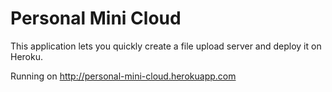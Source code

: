 Personal Mini Cloud
====
This application lets you quickly create a file upload server and deploy it on Heroku.

Running on <http://personal-mini-cloud.herokuapp.com>
